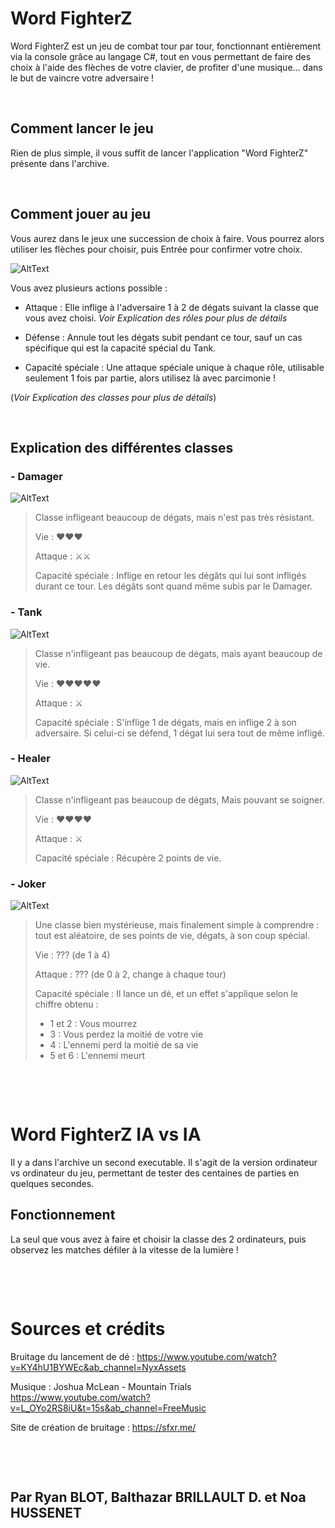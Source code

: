 # Word FighterZ

Word FighterZ est un jeu de combat tour par tour, fonctionnant entièrement via la console grâce au langage C#, tout en vous permettant de faire des choix à l'aide des flèches de votre clavier, de profiter d'une musique... dans le but de vaincre votre adversaire !

‎ 
## Comment lancer le jeu

Rien de plus simple, il vous suffit de lancer l'application "Word FighterZ" présente dans l'archive.

‎ 
## Comment jouer au jeu

Vous aurez dans le jeux une succession de choix à faire. Vous pourrez alors utiliser les flèches pour choisir, puis Entrée pour confirmer votre choix.

![AltText](https://github.com/rBLOT-Arcenz/Word-FighterZ/blob/main/GIF/CursorMove.gif?raw=true)

Vous avez plusieurs actions possible :

- Attaque : Elle inflige à l'adversaire 1 à 2 de dégats suivant la classe que vous avez choisi. *Voir Explication des rôles pour plus de détails*

- Défense : Annule tout les dégats subit pendant ce tour, sauf un cas spécifique qui est la capacité spécial du Tank.

- Capacité spéciale : Une attaque spéciale unique à chaque rôle, utilisable seulement 1 fois par partie, alors utilisez là avec parcimonie !

(*Voir Explication des classes pour plus de détails*)

‎ 
## Explication des différentes classes

### - Damager 
![AltText](https://github.com/rBLOT-Arcenz/Word-FighterZ/blob/main/GIF/Damager.png?raw=true) 

>Classe infligeant beaucoup de dégats, mais n'est pas très résistant.
>
>Vie : ♥♥♥
>
>Attaque : ⚔⚔
>
>Capacité spéciale : Inflige en retour les dégâts qui
lui sont infligés durant ce tour. Les dégâts sont quand même
subis par le Damager.

### - Tank 
![AltText](https://github.com/rBLOT-Arcenz/Word-FighterZ/blob/main/GIF/Tank.png?raw=true) 

>Classe n'infligeant pas beaucoup de dégats, mais ayant beaucoup de vie.
>
>Vie : ♥♥♥♥♥
>
>Attaque : ⚔
>
>Capacité spéciale : S'inflige 1 de dégats, mais en inflige 2 à son adversaire. Si celui-ci se défend, 1 dégat lui sera tout de même infligé.

### - Healer 
![AltText](https://github.com/rBLOT-Arcenz/Word-FighterZ/blob/main/GIF/Healer.png?raw=true) 

>Classe n'infligeant pas beaucoup de dégats, Mais pouvant se soigner.
>
>Vie : ♥♥♥♥
>
>Attaque : ⚔
>
>Capacité spéciale : Récupère 2 points de vie.

### - Joker 
![AltText](https://github.com/rBLOT-Arcenz/Word-FighterZ/blob/main/GIF/Joker.png?raw=true) 

>Une classe bien mystérieuse, mais finalement simple à comprendre : tout est aléatoire, de ses points de vie, dégats, à son coup spécial.
>
>Vie : ??? (de 1 à 4)
>
>Attaque : ??? (de 0 à 2, change à chaque tour)
>
>Capacité spéciale : Il lance un dé, et un effet s'applique selon le chiffre obtenu :
> - 1 et 2 : Vous mourrez
> - 3 : Vous perdez la moitié de votre vie
> - 4 : L'ennemi perd la moitié de sa vie
> - 5 et 6 : L'ennemi meurt

‎ 

‎ 
# Word FighterZ IA vs IA

Il y a dans l'archive un second executable. Il s'agit de la version ordinateur vs ordinateur du jeu, permettant de tester des centaines de parties en quelques secondes.

## Fonctionnement

La seul que vous avez à faire et choisir la classe des 2 ordinateurs, puis observez les matches défiler à la vitesse de la lumière !

‎ 

‎ 
# Sources et crédits

Bruitage du lancement de dé : https://www.youtube.com/watch?v=KY4hU1BYWEc&ab_channel=NyxAssets

Musique : Joshua McLean - Mountain Trials  https://www.youtube.com/watch?v=L_OYo2RS8iU&t=15s&ab_channel=FreeMusic

Site de création de bruitage : https://sfxr.me/

‎ 

‎
## Par Ryan BLOT, Balthazar BRILLAULT D. et Noa HUSSENET
